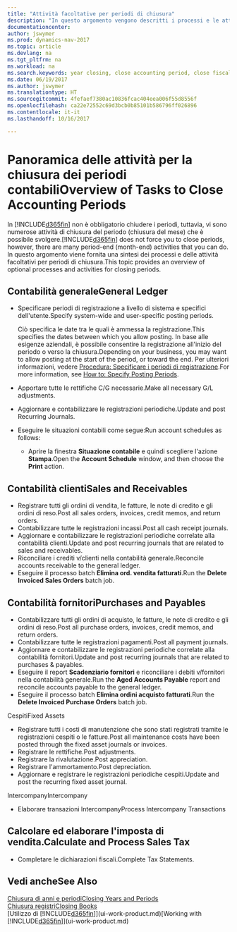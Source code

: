 ```yaml
---
title: "Attività facoltative per periodi di chiusura"
description: "In questo argomento vengono descritti i processi e le attività facoltativi per la chiusura dei periodi contabili in Dynamics NAV."
documentationcenter: 
author: jswymer
ms.prod: dynamics-nav-2017
ms.topic: article
ms.devlang: na
ms.tgt_pltfrm: na
ms.workload: na
ms.search.keywords: year closing, close accounting period, close fiscal year, aging, creditor payments, vendor payments
ms.date: 06/19/2017
ms.author: jswymer
ms.translationtype: HT
ms.sourcegitcommit: 4fefaef7380ac10836fcac404eea006f55d8556f
ms.openlocfilehash: ca22e72552c69d3bcb0b85101b586796ff026896
ms.contentlocale: it-it
ms.lasthandoff: 10/16/2017

---
```

# <a name="overview-of-tasks-to-close-accounting-periods"></a><span data-ttu-id="b8d9e-103">Panoramica delle attività per la chiusura dei periodi contabili</span><span class="sxs-lookup"><span data-stu-id="b8d9e-103">Overview of Tasks to Close Accounting Periods</span></span>
<span data-ttu-id="b8d9e-104">In [!INCLUDE[d365fin](includes/d365fin_md.md)] non è obbligatorio chiudere i periodi, tuttavia, vi sono numerose attività di chiusura del periodo (chiusura del mese) che è possibile svolgere.</span><span class="sxs-lookup"><span data-stu-id="b8d9e-104">[!INCLUDE[d365fin](includes/d365fin_md.md)] does not force you to close periods, however, there are many period-end (month-end) activities that you can do.</span></span> <span data-ttu-id="b8d9e-105">In questo argomento viene fornita una sintesi dei processi e delle attività facoltativi per periodi di chiusura.</span><span class="sxs-lookup"><span data-stu-id="b8d9e-105">This topic provides an overview of optional processes and activities for closing periods.</span></span>  

## <a name="general-ledger"></a><span data-ttu-id="b8d9e-106">Contabilità generale</span><span class="sxs-lookup"><span data-stu-id="b8d9e-106">General Ledger</span></span>
* <span data-ttu-id="b8d9e-107">Specificare periodi di registrazione a livello di sistema e specifici dell'utente.</span><span class="sxs-lookup"><span data-stu-id="b8d9e-107">Specify system-wide and user-specific posting periods.</span></span>  

    <span data-ttu-id="b8d9e-108">Ciò specifica le date tra le quali è ammessa la registrazione.</span><span class="sxs-lookup"><span data-stu-id="b8d9e-108">This specifies the dates between which you allow posting.</span></span> <span data-ttu-id="b8d9e-109">In base alle esigenze aziendali, è possibile consentire la registrazione all'inizio del periodo o verso la chiusura.</span><span class="sxs-lookup"><span data-stu-id="b8d9e-109">Depending on your business, you may want to allow posting at the start of the period, or toward the end.</span></span> <span data-ttu-id="b8d9e-110">Per ulteriori informazioni, vedere [Procedura: Specificare i periodi di registrazione](finance-how-specify-posting-periods.md).</span><span class="sxs-lookup"><span data-stu-id="b8d9e-110">For more information, see [How to: Specify Posting Periods](finance-how-specify-posting-periods.md).</span></span>  
* <span data-ttu-id="b8d9e-111">Apportare tutte le rettifiche C/G necessarie.</span><span class="sxs-lookup"><span data-stu-id="b8d9e-111">Make all necessary G/L adjustments.</span></span>  
* <span data-ttu-id="b8d9e-112">Aggiornare e contabilizzare le registrazioni periodiche.</span><span class="sxs-lookup"><span data-stu-id="b8d9e-112">Update and post Recurring Journals.</span></span>  
  <!--* Process Consolidations-->
* <span data-ttu-id="b8d9e-113">Eseguire le situazioni contabili come segue:</span><span class="sxs-lookup"><span data-stu-id="b8d9e-113">Run account schedules as follows:</span></span>  
  * <span data-ttu-id="b8d9e-114">Aprire la finestra **Situazione contabile** e quindi scegliere l'azione **Stampa**.</span><span class="sxs-lookup"><span data-stu-id="b8d9e-114">Open the **Account Schedule** window, and then choose the **Print** action.</span></span>  

## <a name="sales-and-receivables"></a><span data-ttu-id="b8d9e-115">Contabilità clienti</span><span class="sxs-lookup"><span data-stu-id="b8d9e-115">Sales and Receivables</span></span>
* <span data-ttu-id="b8d9e-116">Registrare tutti gli ordini di vendita, le fatture, le note di credito e gli ordini di reso.</span><span class="sxs-lookup"><span data-stu-id="b8d9e-116">Post all sales orders, invoices, credit memos, and return orders.</span></span>  
* <span data-ttu-id="b8d9e-117">Contabilizzare tutte le registrazioni incassi.</span><span class="sxs-lookup"><span data-stu-id="b8d9e-117">Post all cash receipt journals.</span></span>  
* <span data-ttu-id="b8d9e-118">Aggiornare e contabilizzare le registrazioni periodiche correlate alla contabilità clienti.</span><span class="sxs-lookup"><span data-stu-id="b8d9e-118">Update and post recurring journals that are related to sales and receivables.</span></span>  
* <span data-ttu-id="b8d9e-119">Riconciliare i crediti v/clienti nella contabilità generale.</span><span class="sxs-lookup"><span data-stu-id="b8d9e-119">Reconcile accounts receivable to the general ledger.</span></span>  
* <span data-ttu-id="b8d9e-120">Eseguire il processo batch **Elimina ord. vendita fatturati**.</span><span class="sxs-lookup"><span data-stu-id="b8d9e-120">Run the **Delete Invoiced Sales Orders** batch job.</span></span>  

## <a name="purchases-and-payables"></a><span data-ttu-id="b8d9e-121">Contabilità fornitori</span><span class="sxs-lookup"><span data-stu-id="b8d9e-121">Purchases and Payables</span></span>
* <span data-ttu-id="b8d9e-122">Contabilizzare tutti gli ordini di acquisto, le fatture, le note di credito e gli ordini di reso.</span><span class="sxs-lookup"><span data-stu-id="b8d9e-122">Post all purchase orders, invoices, credit memos, and return orders.</span></span>  
* <span data-ttu-id="b8d9e-123">Contabilizzare tutte le registrazioni pagamenti.</span><span class="sxs-lookup"><span data-stu-id="b8d9e-123">Post all payment journals.</span></span>  
* <span data-ttu-id="b8d9e-124">Aggiornare e contabilizzare le registrazioni periodiche correlate alla contabilità fornitori.</span><span class="sxs-lookup"><span data-stu-id="b8d9e-124">Update and post recurring journals that are related to purchases & payables.</span></span>  
* <span data-ttu-id="b8d9e-125">Eseguire il report **Scadenziario fornitori** e riconciliare i debiti v/fornitori nella contabilità generale.</span><span class="sxs-lookup"><span data-stu-id="b8d9e-125">Run the **Aged Accounts Payable** report and reconcile accounts payable to the general ledger.</span></span>  
* <span data-ttu-id="b8d9e-126">Eseguire il processo batch **Elimina ordini acquisto fatturati**.</span><span class="sxs-lookup"><span data-stu-id="b8d9e-126">Run the **Delete Invoiced Purchase Orders** batch job.</span></span>  

<span data-ttu-id="b8d9e-127">Cespiti</span><span class="sxs-lookup"><span data-stu-id="b8d9e-127">Fixed Assets</span></span>
* <span data-ttu-id="b8d9e-128">Registrare tutti i costi di manutenzione che sono stati registrati tramite le registrazioni cespiti o le fatture.</span><span class="sxs-lookup"><span data-stu-id="b8d9e-128">Post all maintenance costs have been posted through the fixed asset journals or invoices.</span></span>
* <span data-ttu-id="b8d9e-129">Registrare le rettifiche.</span><span class="sxs-lookup"><span data-stu-id="b8d9e-129">Post adjustments.</span></span>
* <span data-ttu-id="b8d9e-130">Registrare la rivalutazione.</span><span class="sxs-lookup"><span data-stu-id="b8d9e-130">Post appreciation.</span></span>
* <span data-ttu-id="b8d9e-131">Registrare l'ammortamento.</span><span class="sxs-lookup"><span data-stu-id="b8d9e-131">Post depreciation.</span></span>
* <span data-ttu-id="b8d9e-132">Aggiornare e registrare le registrazioni periodiche cespiti.</span><span class="sxs-lookup"><span data-stu-id="b8d9e-132">Update and post the recurring fixed asset journal.</span></span>

<span data-ttu-id="b8d9e-133">Intercompany</span><span class="sxs-lookup"><span data-stu-id="b8d9e-133">Intercompany</span></span>
* <span data-ttu-id="b8d9e-134">Elaborare transazioni Intercompany</span><span class="sxs-lookup"><span data-stu-id="b8d9e-134">Process Intercompany Transactions</span></span>

## <a name="calculate-and-process-sales-tax"></a><span data-ttu-id="b8d9e-135">Calcolare ed elaborare l'imposta di vendita.</span><span class="sxs-lookup"><span data-stu-id="b8d9e-135">Calculate and Process Sales Tax</span></span>
* <span data-ttu-id="b8d9e-136">Completare le dichiarazioni fiscali.</span><span class="sxs-lookup"><span data-stu-id="b8d9e-136">Complete Tax Statements.</span></span>  

## <a name="see-also"></a><span data-ttu-id="b8d9e-137">Vedi anche</span><span class="sxs-lookup"><span data-stu-id="b8d9e-137">See Also</span></span>
[<span data-ttu-id="b8d9e-138">Chiusura di anni e periodi</span><span class="sxs-lookup"><span data-stu-id="b8d9e-138">Closing Years and Periods</span></span>](year-close-years-periods.md)  
[<span data-ttu-id="b8d9e-139">Chiusura registri</span><span class="sxs-lookup"><span data-stu-id="b8d9e-139">Closing Books</span></span>](year-close-books.md)  
<span data-ttu-id="b8d9e-140">[Utilizzo di [!INCLUDE[d365fin](includes/d365fin_md.md)]](ui-work-product.md)</span><span class="sxs-lookup"><span data-stu-id="b8d9e-140">[Working with [!INCLUDE[d365fin](includes/d365fin_md.md)]](ui-work-product.md)</span></span>

